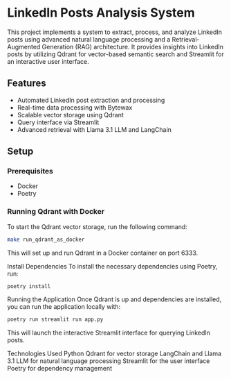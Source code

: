 # LinkedIn Posts Analysis System

This project implements a system to extract, process, and analyze LinkedIn posts using advanced natural language processing and a Retrieval-Augmented Generation (RAG) architecture. It provides insights into LinkedIn posts by utilizing Qdrant for vector-based semantic search and Streamlit for an interactive user interface.

## Features

- Automated LinkedIn post extraction and processing
- Real-time data processing with Bytewax
- Scalable vector storage using Qdrant
- Query interface via Streamlit
- Advanced retrieval with Llama 3.1 LLM and LangChain

## Setup

### Prerequisites

- Docker
- Poetry

### Running Qdrant with Docker

To start the Qdrant vector storage, run the following command:

```bash
make run_qdrant_as_docker
```
This will set up and run Qdrant in a Docker container on port 6333.

Install Dependencies
To install the necessary dependencies using Poetry, run:


```bash
poetry install
```

Running the Application
Once Qdrant is up and dependencies are installed, you can run the application locally with:

```bash
poetry run streamlit run app.py
```
This will launch the interactive Streamlit interface for querying LinkedIn posts.

Technologies Used
Python
Qdrant for vector storage
LangChain and Llama 3.1 LLM for natural language processing
Streamlit for the user interface
Poetry for dependency management
